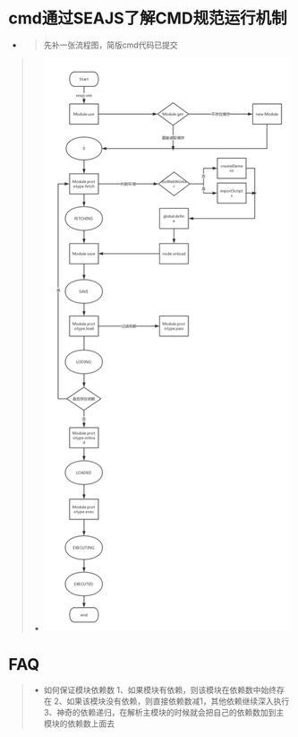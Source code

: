 # cmd通过SEAJS了解CMD规范运行机制
* > 先补一张流程图，简版cmd代码已提交
> * ![cmd](https://github.com/460126064/cmd/blob/master/%E9%A1%B9%E7%9B%AE%E6%B5%81%E7%A8%8B.png)
# FAQ
> * 如何保证模块依赖数
1、如果模块有依赖，则该模块在依赖数中始终存在
2、如果该模块没有依赖，则直接依赖数减1，其他依赖继续深入执行
3、神奇的依赖递归，在解析主模块的时候就会把自己的依赖数加到主模块的依赖数上面去
